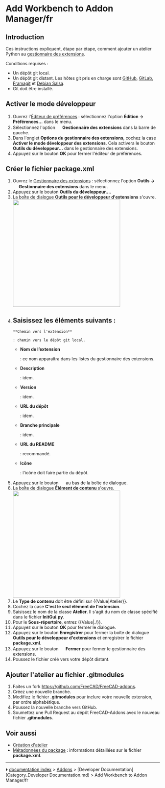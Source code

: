 # Add Workbench to Addon Manager/fr
## Introduction

Ces instructions expliquent, étape par étape, comment ajouter un atelier Python au [gestionnaire des extensions](Std_AddonMgr/fr.md).

Conditions requises :

-   Un dépôt git local.
-   Un dépôt git distant. Les hôtes git pris en charge sont [GitHub](https://github.com), [GitLab](https://about.gitlab.com/), [Framagit](https://framagit.org/public/projects) et [Debian Salsa](https://salsa.debian.org/public).
-   Git doit être installé.



## Activer le mode développeur 

1.  Ouvrez l\'[Éditeur de préférences](Preferences_Editor/fr.md) : sélectionnez l\'option **Édition → <img src="images/Std_DlgPreferences.svg" width=16px> Préférences...** dans le menu.
2.  Sélectionnez l\'option **<img src="images/Std_AddonMgr.svg" width=16px> Gestionnaire des extensions** dans la barre de gauche.
3.  Dans l\'onglet **Options du gestionnaire des extensions**, cochez la case **Activer le mode développeur des extensions**. Cela activera le bouton **Outils du développeur...** dans le gestionnaire des extensions.
4.  Appuyez sur le bouton **OK** pour fermer l\'éditeur de préférences.



## Créer le fichier package.xml 

1.  Ouvrez le [Gestionnaire des extensions](Std_AddonMgr/fr.md) : sélectionnez l\'option **Outils → <img src="images/Std_AddonMgr.svg" width=16px> Gestionnaire des extensions** dans le menu.
2.  Appuyez sur le bouton **Outils du développeur...**.
3.  La boîte de dialogue **Outils pour le développeur d'extensions** s\'ouvre.
    <img alt="" src=images/Addon_Manager_Addon_Developer_Tools_Dialog.png  style="width:350px;">
4.  Saisissez les éléments suivants :
    -   
        **Chemin vers l'extension**
        
        : chemin vers le dépôt git local.

    -   
        **Nom de l’extension**
        
        : ce nom apparaîtra dans les listes du gestionnaire des extensions.

    -   
        **Description**
        
        : idem.

    -   
        **Version**
        
        : idem.

    -   
        **URL du dépôt**
        
        : idem.

    -   
        **Branche principale**
        
        : idem.

    -   
        **URL du README**
        
        : recommandé.

    -   
        **Icône**
        
        : l\'icône doit faire partie du dépôt.
5.  Appuyez sur le bouton **<img src="images/List-add.svg" width=16px>** au bas de la boîte de dialogue.
6.  La boîte de dialogue **Élément de contenu** s\'ouvre.
    <img alt="" src=images/Addon_Manager_Content_Item_Dialog.png  style="width:350px;">
7.  Le **Type de contenu** doit être défini sur {{Value|Atelier}}.
8.  Cochez la case **C'est le seul élément de l'extension**.
9.  Saisissez le nom de la classe **Atelier**. Il s\'agit du nom de classe spécifié dans le fichier **InitGui.py**.
10. Pour le **Sous-répertoire**, entrez {{Value|./}}.
11. Appuyez sur le bouton **OK** pour fermer le dialogue.
12. Appuyez sur le bouton **Enregistrer** pour fermer la boîte de dialogue **Outils pour le développeur d'extensions** et enregistrer le fichier **package.xml**.
13. Appuyez sur le bouton **<img src="images/Process-stop.svg" width=16px> Fermer** pour fermer le gestionnaire des extensions.
14. Poussez le fichier créé vers votre dépôt distant.



## Ajouter l\'atelier au fichier .gitmodules 

1.  Faites un fork <https://github.com/FreeCAD/FreeCAD-addons>.
2.  Créez une nouvelle branche.
3.  Modifiez le fichier **.gitmodules** pour inclure votre nouvelle extension, par ordre alphabétique.
4.  Poussez la nouvelle branche vers GitHub.
5.  Soumettez une Pull Request au dépôt FreeCAD-Addons avec le nouveau fichier **.gitmodules**.



## Voir aussi 

-   [Création d\'atelier](Workbench_creation/fr.md)
-   [Métadonnées du package](Package_Metadata.md) : informations détaillées sur le fichier **package.xml**.



---
⏵ [documentation index](../README.md) > [Addons](Category_Addons.md) > [Developer Documentation](Category_Developer Documentation.md) > Add Workbench to Addon Manager/fr
